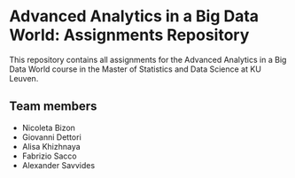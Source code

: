 # Advanced Analytics in a Big Data World: Assignments Repository
This repository contains all assignments for the Advanced Analytics in a Big Data World course in the Master of Statistics and Data Science at KU Leuven.
## Team members
- Nicoleta Bizon
- Giovanni Dettori
- Alisa Khizhnaya
- Fabrizio Sacco
- Alexander Savvides
